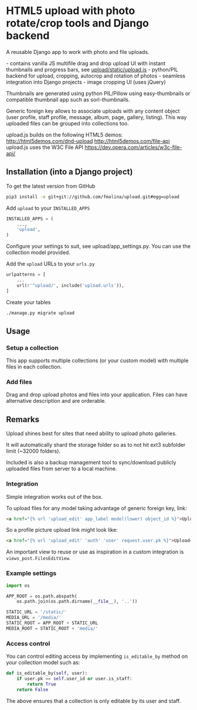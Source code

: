 # HTML5 upload with photo rotate/crop tools and Django backend

A reusable Django app to work with photo and file uploads.

\- contains vanilla JS multifile drag and drop upload UI with instant
thumbnails and progress bars, see
[upload/static/upload.js](upload/upload.js) - python/PIL backend for
upload, cropping, autocrop and rotation of photos - seamless integration
into Django projects - image cropping UI (uses jQuery)

Thumbnails are generated using python PIL/Pillow using easy-thumbnails
or compatible thumbnail app such as sorl-thumbnails.

Generic foreign key allows to associate uploads with any content object
(user profile, staff profile, message, album, page, gallery, listing).
This way uploaded files can be grouped into collections too.

upload.js builds on the following HTML5 demos:
<http://html5demos.com/dnd-upload> <http://html5demos.com/file-api>
upload.js uses the W3C File API
<https://dev.opera.com/articles/w3c-file-api/>

## Installation (into a Django project)

To get the latest version from GitHub
```bash
pip3 install -e git+git://github.com/fmalina/upload.git#egg=upload
```
Add `upload` to your `INSTALLED_APPS`
```python
INSTALLED_APPS = (
    ...,
    'upload',
)
```
Configure your settings to suit, see upload/app_settings.py. You can use
the collection model provided.

Add the `upload` URLs to your `urls.py`
```python
urlpatterns = [
    ...
    url(r'^upload/', include('upload.urls')),
]
```
Create your tables
```bash
./manage.py migrate upload
```
## Usage

### Setup a collection

This app supports multiple collections (or your custom model) with
multiple files in each collection.

### Add files

Drag and drop upload photos and files into your application. Files can
have alternative description and are orderable.

## Remarks

Upload shines best for sites that need ability to upload photo
galleries.

It will automatically shard the storage folder so as to not hit ext3
subfolder limit (\~32000 folders).

Included is also a backup management tool to sync/download publicly
uploaded files from server to a local machine.

### Integration

Simple integration works out of the box.

To upload files for any model taking advantage of generic foreign key,
link:
```html
<a href="{% url 'upload_edit' app_label model(lower) object_id %}">Upload</a>
```
So a profile picture upload link might look like:
```html
<a href="{% url 'upload_edit' 'auth' 'user' request.user.pk %}">Upload</a>
```
An important view to reuse or use as inspiration in a custom integration
is `views_post.FilesEditView`.

### Example settings
```python
import os

APP_ROOT = os.path.abspath(
    os.path.join(os.path.dirname(__file__), '..'))

STATIC_URL = '/static/'
MEDIA_URL = '/media/'
STATIC_ROOT = APP_ROOT + STATIC_URL
MEDIA_ROOT = STATIC_ROOT + 'media/'
```
### Access control

You can control editing access by implementing `is_editable_by` method
on your collection model such as:
```python
def is_editable_by(self, user):
    if user.pk == self.user_id or user.is_staff:
        return True
    return False
```
The above ensures that a collection is only editable by its user and
staff.
